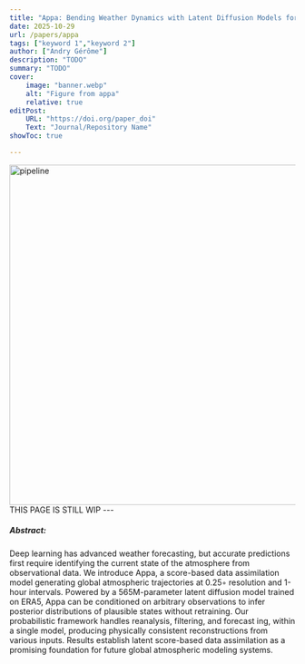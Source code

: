```yaml
---
title: "Appa: Bending Weather Dynamics with Latent Diffusion Models for Global Data Assimilation" 
date: 2025-10-29
url: /papers/appa
tags: ["keyword 1","keyword 2"]
author: ["Andry Gérôme"]
description: "TODO" 
summary: "TODO"
cover:
    image: "banner.webp"
    alt: "Figure from appa"
    relative: true
editPost:
    URL: "https://doi.org/paper_doi"
    Text: "Journal/Repository Name"
showToc: true

---
```

<img src="banner.webp" alt="pipeline" width="600"/>
THIS PAGE IS STILL WIP
---

<!-- ##### Download:

- [Paper](/paper.pdf)
- [Online appendix](/appendix.pdf)
- [Code and data](https://github.com/paper_repo)

--- -->

##### Abstract:

Deep learning has advanced weather forecasting, but accurate predictions first require identifying the current state of the atmosphere from observational data. We introduce Appa, a score-based data assimilation model generating global atmospheric trajectories at 0.25◦ resolution and 1-hour intervals. Powered by a 565M-parameter latent diffusion model trained on ERA5, Appa can be conditioned on arbitrary observations to infer posterior distributions of plausible states without retraining. Our probabilistic framework handles reanalysis, filtering, and forecast
ing, within a single model, producing physically consistent reconstructions from various inputs. Results establish latent score-based data assimilation as a promising foundation for future global atmospheric modeling systems.


<!-- ---

##### Figure X:  Figure title

![](/figurex.png)

---

##### Citation

Author 1, Author 2. Year. "Title." *Journal* Volume (Issue): First page–Last page. https://doi.org/paper_doi.

```BibTeX
@article{AAYY,
author = {Author 1 and Author 2},
doi = {paper_doi},
journal = {Journal},
number = {Issue},
pages = {XXX--YYY},
title = {Title},
volume = {Volume},
year = {Year}}
```

---

##### Related material

+ [Presentation slides](/presentation.pdf) -->
